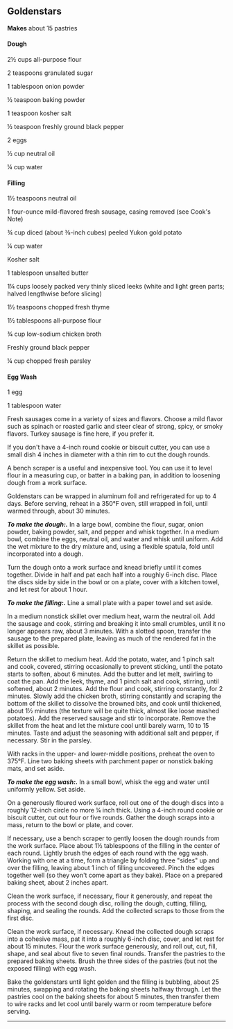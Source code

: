 ﻿## Goldenstars

**Makes** about 15 pastries

#### Dough

2½ cups all-purpose flour

2 teaspoons granulated sugar

1 tablespoon onion powder

½ teaspoon baking powder

1 teaspoon kosher salt

½ teaspoon freshly ground black pepper

2 eggs

½ cup neutral oil

¼ cup water

#### Filling

1½ teaspoons neutral oil

1 four-ounce mild-flavored fresh sausage, casing removed (see Cook's Note)

¾ cup diced (about ⅜-inch cubes) peeled Yukon gold potato

¼ cup water

Kosher salt

1 tablespoon unsalted butter

1¼ cups loosely packed very thinly sliced leeks (white and light green parts; halved lengthwise before slicing)

1½ teaspoons chopped fresh thyme

1½ tablespoons all-purpose flour

¾ cup low-sodium chicken broth

Freshly ground black pepper

¼ cup chopped fresh parsley

#### Egg Wash

1 egg

1 tablespoon water

Fresh sausages come in a variety of sizes and flavors. Choose a mild flavor such as spinach or roasted garlic and steer clear of strong, spicy, or smoky flavors. Turkey sausage is fine here, if you prefer it.

If you don't have a 4-inch round cookie or biscuit cutter, you can use a small dish 4 inches in diameter with a thin rim to cut the dough rounds.

A bench scraper is a useful and inexpensive tool. You can use it to level flour in a measuring cup, or batter in a baking pan, in addition to loosening dough from a work surface.

Goldenstars can be wrapped in aluminum foil and refrigerated for up to 4 days. Before serving, reheat in a 350°F oven, still wrapped in foil, until warmed through, about 30 minutes.

***To make the dough:.*** In a large bowl, combine the flour, sugar, onion powder, baking powder, salt, and pepper and whisk together. In a medium bowl, combine the eggs, neutral oil, and water and whisk until uniform. Add the wet mixture to the dry mixture and, using a flexible spatula, fold until incorporated into a dough.

Turn the dough onto a work surface and knead briefly until it comes together. Divide in half and pat each half into a roughly 6-inch disc. Place the discs side by side in the bowl or on a plate, cover with a kitchen towel, and let rest for about 1 hour.

***To make the filling:.*** Line a small plate with a paper towel and set aside.

In a medium nonstick skillet over medium heat, warm the neutral oil. Add the sausage and cook, stirring and breaking it into small crumbles, until it no longer appears raw, about 3 minutes. With a slotted spoon, transfer the sausage to the prepared plate, leaving as much of the rendered fat in the skillet as possible.

Return the skillet to medium heat. Add the potato, water, and 1 pinch salt and cook, covered, stirring occasionally to prevent sticking, until the potato starts to soften, about 6 minutes. Add the butter and let melt, swirling to coat the pan. Add the leek, thyme, and 1 pinch salt and cook, stirring, until softened, about 2 minutes. Add the flour and cook, stirring constantly, for 2 minutes. Slowly add the chicken broth, stirring constantly and scraping the bottom of the skillet to dissolve the browned bits, and cook until thickened, about 1½ minutes (the texture will be quite thick, almost like loose mashed potatoes). Add the reserved sausage and stir to incorporate. Remove the skillet from the heat and let the mixture cool until barely warm, 10 to 15 minutes. Taste and adjust the seasoning with additional salt and pepper, if necessary. Stir in the parsley.

With racks in the upper- and lower-middle positions, preheat the oven to 375°F. Line two baking sheets with parchment paper or nonstick baking mats, and set aside.

***To make the egg wash:.*** In a small bowl, whisk the egg and water until uniformly yellow. Set aside.

On a generously floured work surface, roll out one of the dough discs into a roughly 12-inch circle no more ¼ inch thick. Using a 4-inch round cookie or biscuit cutter, cut out four or five rounds. Gather the dough scraps into a mass, return to the bowl or plate, and cover.

If necessary, use a bench scraper to gently loosen the dough rounds from the work surface. Place about 1½ tablespoons of the filling in the center of each round. Lightly brush the edges of each round with the egg wash. Working with one at a time, form a triangle by folding three "sides" up and over the filling, leaving about 1 inch of filling uncovered. Pinch the edges together well (so they won't come apart as they bake). Place on a prepared baking sheet, about 2 inches apart.

Clean the work surface, if necessary, flour it generously, and repeat the process with the second dough disc, rolling the dough, cutting, filling, shaping, and sealing the rounds. Add the collected scraps to those from the first disc.

Clean the work surface, if necessary. Knead the collected dough scraps into a cohesive mass, pat it into a roughly 6-inch disc, cover, and let rest for about 15 minutes. Flour the work surface generously, and roll out, cut, fill, shape, and seal about five to seven final rounds. Transfer the pastries to the prepared baking sheets. Brush the three sides of the pastries (but not the exposed filling) with egg wash.

Bake the goldenstars until light golden and the filling is bubbling, about 25 minutes, swapping and rotating the baking sheets halfway through. Let the pastries cool on the baking sheets for about 5 minutes, then transfer them to wire racks and let cool until barely warm or room temperature before serving.

---

